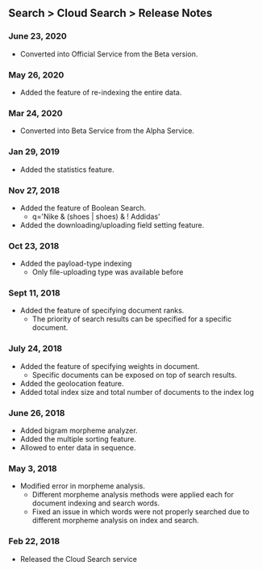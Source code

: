 ## Search > Cloud Search > Release Notes

### June 23, 2020

- Converted into Official Service from the Beta version.

### May 26, 2020

- Added the feature of re-indexing the entire data.

### Mar 24, 2020

- Converted into Beta Service from the Alpha Service.

### Jan 29, 2019

- Added the statistics feature.

### Nov 27, 2018

- Added the feature of Boolean Search.  
    - q='Nike & (shoes | shoes) & ! Addidas'
- Added the downloading/uploading field setting feature.

### Oct 23, 2018

- Added the payload-type indexing
    - Only file-uploading type was available before

### Sept 11, 2018

- Added the feature of specifying document ranks.
    - The priority of search results can be specified for a specific document.

### July 24, 2018

- Added the feature of specifying weights in document.  
    - Specific documents can be exposed on top of search results.
- Added the geolocation feature.
- Added total index size and total number of documents to the index log

### June 26, 2018

- Added bigram morpheme analyzer.
- Added the multiple sorting feature.
- Allowed to enter data in sequence.

### May 3, 2018

- Modified error in morpheme analysis.
    - Different morpheme analysis methods were applied each for document indexing and search words.  
    - Fixed an issue in which words were not properly searched due to different morpheme analysis on index and search.  

### Feb 22, 2018

- Released the Cloud Search service
